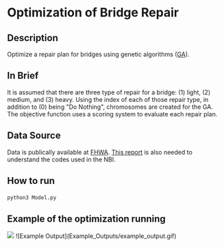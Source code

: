 # Optimization of Bridge Repair

## Description
Optimize a repair plan for bridges using genetic algorithms ([GA](https://en.wikipedia.org/wiki/Genetic_algorithm)).

##  In Brief
It is assumed that there are three type of repair for a bridge: (1) light, (2) medium, and (3) heavy. Using the index of each of those repair type, in addition to (0) being "Do Nothing", chromosomes are created for the GA. The objective function uses a scoring system to evaluate each repair plan.


## Data Source
Data is publically available at [FHWA](https://www.fhwa.dot.gov/bridge/nbi/ascii.cfm). [This report](https://www.fhwa.dot.gov/bridge/mtguide.pdf) is also needed to understand the codes used in the NBI.

## How to run
`python3 Model.py`

## Example of the optimization running
<img src="https://raw.githubusercontent.com/gasrg/Bridge-Repair-Optimization/master/Example_Outputs/example_output.gif">
![Example Output](Example_Outputs/example_output.gif)
